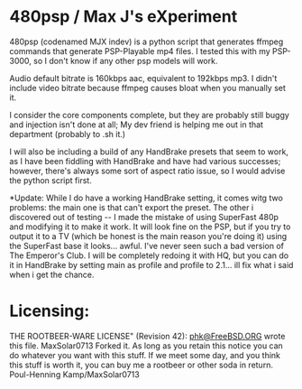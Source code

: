 # 480psp / Max J's eXperiment

480psp (codenamed MJX indev) is a python script that generates ffmpeg commands that generate PSP-Playable mp4 files. I tested this with my PSP-3000, so I don't know
if any other psp models will work.

Audio default bitrate is 160kbps aac, equivalent to 192kbps mp3. I didn't include video bitrate because ffmpeg causes bloat when you manually set it.

I consider the core components complete, but they are probably still buggy and injection isn't done at all; My dev friend is helping me out in that department (probably to .sh it.)

I will also be including a build of any HandBrake presets that seem to work, as I have been fiddling with HandBrake and have had various successes; however, there's always some sort of aspect ratio
issue, so I would advise the python script first.

*Update: While I do have a working HandBrake setting, it comes witg two problems: the main one is that can't export the preset. The other i discovered out of testing -- I made the mistake of using SuperFast 480p and modifying it to make it work. It will look fine on the PSP, but if you try to output it to a TV (which be honest is the main reason you're doing it) using the SuperFast base it looks... awful. I've never seen such a bad version of The Emperor's Club. I will be completely redoing it with HQ, but you can do it in HandBrake by setting main as profile and profile to 2.1... ill fix what i said when i get the chance.

# Licensing:

THE ROOTBEER-WARE LICENSE" (Revision 42): <phk@FreeBSD.ORG> wrote this file. MaxSolar0713 Forked it.  As long as you retain this notice you
can do whatever you want with this stuff. If we meet some day, and you think this stuff is worth it, you can buy me a rootbeer or other soda in return.   Poul-Henning Kamp/MaxSolar0713
